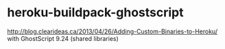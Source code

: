 heroku-buildpack-ghostscript
============================

http://blog.clearideas.ca/2013/04/26/Adding-Custom-Binaries-to-Heroku/ with GhostScript 9.24 (shared libraries)
